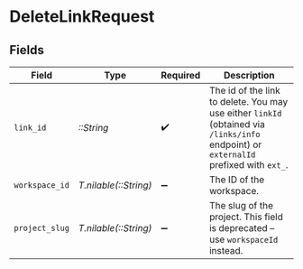 # DeleteLinkRequest


## Fields

| Field                                                                                                                                 | Type                                                                                                                                  | Required                                                                                                                              | Description                                                                                                                           |
| ------------------------------------------------------------------------------------------------------------------------------------- | ------------------------------------------------------------------------------------------------------------------------------------- | ------------------------------------------------------------------------------------------------------------------------------------- | ------------------------------------------------------------------------------------------------------------------------------------- |
| `link_id`                                                                                                                             | *::String*                                                                                                                            | :heavy_check_mark:                                                                                                                    | The id of the link to delete. You may use either `linkId` (obtained via `/links/info` endpoint) or `externalId` prefixed with `ext_`. |
| `workspace_id`                                                                                                                        | *T.nilable(::String)*                                                                                                                 | :heavy_minus_sign:                                                                                                                    | The ID of the workspace.                                                                                                              |
| `project_slug`                                                                                                                        | *T.nilable(::String)*                                                                                                                 | :heavy_minus_sign:                                                                                                                    | The slug of the project. This field is deprecated – use `workspaceId` instead.                                                        |